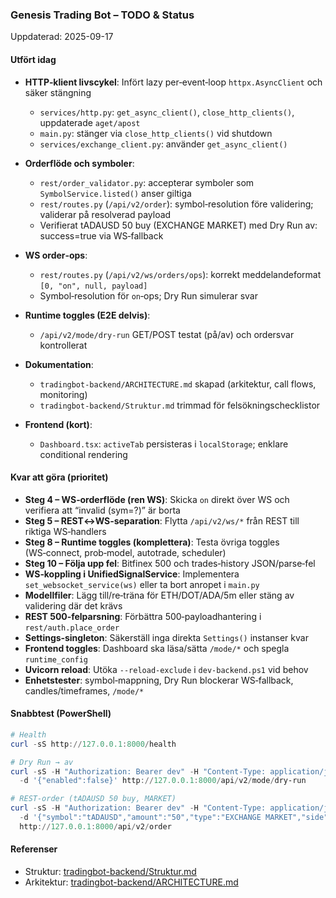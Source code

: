 ### Genesis Trading Bot – TODO & Status

Uppdaterad: 2025-09-17

#### Utfört idag
- **HTTP‑klient livscykel**: Infört lazy per‑event‑loop `httpx.AsyncClient` och säker stängning
  - `services/http.py`: `get_async_client()`, `close_http_clients()`, uppdaterade `aget/apost`
  - `main.py`: stänger via `close_http_clients()` vid shutdown
  - `services/exchange_client.py`: använder `get_async_client()`

- **Orderflöde och symboler**:
  - `rest/order_validator.py`: accepterar symboler som `SymbolService.listed()` anser giltiga
  - `rest/routes.py` (`/api/v2/order`): symbol‑resolution före validering; validerar på resolverad payload
  - Verifierat tADAUSD 50 buy (EXCHANGE MARKET) med Dry Run av: success=true via WS‑fallback

- **WS order‑ops**:
  - `rest/routes.py` (`/api/v2/ws/orders/ops`): korrekt meddelandeformat `[0, "on", null, payload]`
  - Symbol‑resolution för `on`‑ops; Dry Run simulerar svar

- **Runtime toggles (E2E delvis)**:
  - `/api/v2/mode/dry-run` GET/POST testat (på/av) och ordersvar kontrollerat

- **Dokumentation**:
  - `tradingbot-backend/ARCHITECTURE.md` skapad (arkitektur, call flows, monitoring)
  - `tradingbot-backend/Struktur.md` trimmad för felsökningschecklistor

- **Frontend (kort)**:
  - `Dashboard.tsx`: `activeTab` persisteras i `localStorage`; enklare conditional rendering

#### Kvar att göra (prioritet)
- **Steg 4 – WS‑orderflöde (ren WS)**: Skicka `on` direkt över WS och verifiera att “invalid (sym=?)” är borta
- **Steg 5 – REST↔WS‑separation**: Flytta `/api/v2/ws/*` från REST till riktiga WS‑handlers
- **Steg 8 – Runtime toggles (komplettera)**: Testa övriga toggles (WS‑connect, prob‑model, autotrade, scheduler)
- **Steg 10 – Följa upp fel**: Bitfinex 500 och trades‑history JSON/parse‑fel
- **WS‑koppling i UnifiedSignalService**: Implementera `set_websocket_service(ws)` eller ta bort anropet i `main.py`
- **Modellfiler**: Lägg till/re‑träna för ETH/DOT/ADA/5m eller stäng av validering där det krävs
- **REST 500‑felparsning**: Förbättra 500‑payloadhantering i `rest/auth.place_order`
- **Settings‑singleton**: Säkerställ inga direkta `Settings()` instanser kvar
- **Frontend toggles**: Dashboard ska läsa/sätta `/mode/*` och spegla `runtime_config`
- **Uvicorn reload**: Utöka `--reload-exclude` i `dev-backend.ps1` vid behov
- **Enhetstester**: symbol‑mappning, Dry Run blockerar WS‑fallback, candles/timeframes, `/mode/*`

#### Snabbtest (PowerShell)
```powershell
# Health
curl -sS http://127.0.0.1:8000/health

# Dry Run → av
curl -sS -H "Authorization: Bearer dev" -H "Content-Type: application/json" `
  -d '{"enabled":false}' http://127.0.0.1:8000/api/v2/mode/dry-run

# REST‑order (tADAUSD 50 buy, MARKET)
curl -sS -H "Authorization: Bearer dev" -H "Content-Type: application/json" `
  -d '{"symbol":"tADAUSD","amount":"50","type":"EXCHANGE MARKET","side":"buy"}' `
  http://127.0.0.1:8000/api/v2/order
```

#### Referenser
- Struktur: [tradingbot-backend/Struktur.md](tradingbot-backend/Struktur.md)
- Arkitektur: [tradingbot-backend/ARCHITECTURE.md](tradingbot-backend/ARCHITECTURE.md)
